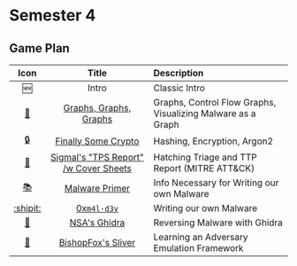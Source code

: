 # Semester 4

## Game Plan

|Icon                       | Title                                          | Description
| :---:                     | :--:                                           | :----
| :new:                     | Intro                                          | Classic Intro
| [:round_pushpin:](02.md)  | [Graphs, Graphs, Graphs](02.md)                | Graphs, Control Flow Graphs, Visualizing Malware as a Graph
| [:lock:](03.md)           | [Finally Some Crypto](03.md)                   | Hashing, Encryption,  Argon2
| [:page_facing_up:](04.md) | [Sigmal's "TPS Report" /w Cover Sheets](04.md) | Hatching Triage and TTP Report (MITRE ATT&CK)   
| [:books:](05.md)          | [Malware Primer](05.md)                        | Info Necessary for Writing our own Malware
| [:shipit:](06.md)         | [0x`m4l-d3v`](06.md)                           | Writing our own Malware
| [:dragon_face:](07.md)    | [NSA's Ghidra](07.md)                          | Reversing Malware with Ghidra 
| [:fox_face:](08.md)       | [BishopFox's Sliver](08.md)                    | Learning an Adversary Emulation Framework 

<!-- :globe_with_meridians: or :round_pushpin: for graphs -->